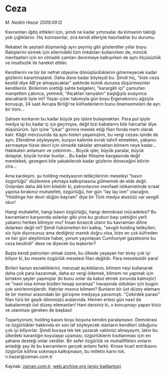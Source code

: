# Ceza

*M. Nedim Hazar 2009.09.12*

<tr><td class="metin" colspan="2" style="padding-top: 20px; padding-left: 5px; ">Kavramları iğdiş ettikleri için, şimdi ne kadar yırtınsalar da kimsenin taktığı yok çığlıklarını. Hiç kızmasınlar, zira kendi elleriyle hazırladılar bu durumu.</td></tr><tr><td class="metin" colspan="2" style="padding-top: 20px; padding-left: 5px; "><p>Rekabet ile şeytanî düşmanlığı aynı şeymiş gibi gösterdiler yıllar boyu. Rakiplerini ezmek için ellerindeki tüm imkânları kullanırken de, minicik menfaatleri için en olmadık çamları devirmeye kalkışırken de aynı ölçüsüzlük ve insafsızlık ile hareket ettiler.
<p>Kendilerini ne tür bir nefret objesine dönüştürdüklerini göremeyecek kadar gözlerini karartmışlardı. Daha düne kadar böyleydi bu. Şimdi hiç, "bize ceza kesildi diye AB'ye almayacaklar" şeklinde komik duruma düşürmesinler kendilerini. Birilerinin ürettiği sahte belgeleri, "karargâh içi" çamurları manşetten çakınca, yetmedi, "Alçakları tanıyalım" başlığıyla sıvayınca alacaklardı öyle mi? Yazar-çizer takımıyla gün boyu Ergenekoncu ağzıyla konuşup, 24 saat Avrupa Birliği'ne küfredenlerin bunu önemsemeleri de ayrı bir ironi...
<p>Şahsen korkarım bu kadar büyük pis işlere bulaşmaktan. Para pul işiyle medya işi bu kadar iç içe geçmişse, değil bizi babalarını bile harcarlar diye düşünürüm. İşin içine "çıkar" girince meslek etiği filan fonda martı olarak kalır. Kâğıt mevzuunda da aynı hisleri yaşamıştım, bu vergi cezası işinde de aynı. Efendime söyleyeyim, kurşun kalemle evrak tahrif etmekten, yabancı sermayeye hisse devri için olmadık taklalar atmaktan bilmem neye kadar... Hakikaten anlamam ve çekinirim... Büyük işler, büyük paralar, büyük dolaplar, büyük hırslar bunlar... Bu kadar filleşme kavgasında değil memleketi, gezegeni bile yakabilecek kadar gözlerin döneceğini bilirim zira...
<p>Ama kardeşim, şu holding medyasının tetikçilerinin meseleyi "basın özgürlüğü" düzlemine yıkmaya kalkışmasına gülmemek de elde değil. Onlardan daha âlâ kim bilebilir ki, patronlarının menfaati istikametinde icraat yapılsa bırakınız muhalefeti, özgürlüğü, her gün "lay lay lom" olacağını. "Holdinge her devir düğün bayram" diye bir Türk medya atasözü var sevgili okur!
<p>Hangi muhalefet, hangi basın özgürlüğü, hangi demokrasi mücadelesi? Bu kavramların karşısında aslanlar gibi yine bu grubun başı çektiğini yerli yabancı herkes bilmiyor mu? İnsan birazcık utanır bu kavramları diline dolarken değil mi? Şimdi hükümetten biri kalkıp, "sevgili holding tetikçileri, siz öyle diyorsunuz ama dediğiniz mantık doğru olsa, bize en çok küfreden ve her gün aleyhimize haber, yorum yayınlayan Cumhuriyet gazetesine bu ceza kesilirdi" dese ne diyecek bu leşkerler?
<p> Başta kendi patronları olmak üzere, bu ülkede yaşayan her birey çok iyi biliyor ki, bu mesele özgürlük meselesi filan değildir. Para meselesidir para!
<p>Birileri kanun esnekliklerini, mevzuat açıklıklarını, bilmem neyi kullanarak daha çok para kazanmak, daha az vergi ödemek, bilmem ne yapmak için birtakım şeyler yapmışlar (ki bunu onlar da kabul etmek zorunda kalmıştır) ve "nasıl olsa kimse bizden hesap soramaz" havasında oldukları için bugün çok sinirlenmişlerdir. Hatırlar mısınız bilmem? Bunların bir üst düzey elemanı ile bir memur arasındaki bir görüşme medyaya yansımıştı. "Çekirdek parası" filan türü bir geyik dönmüştü aralarında. Hemen ertesi gün nasıl da babalanmıştı üst düzey elemanları! Hani dersiniz ki, o konuşmayı yapan biziz ve utanması gereken de başkası!
<p>Toparlıyorum; holding basını boşu boşuna kendini paralamasın. Demokrasi ve özgürlükler hakkında en son laf söyleyecek olanların kendileri olduğunu çok iyi biliyorlar. Şimdi buraya tek tek yazarak vaktinizi almayayım, lakin bu ülkedeki karanlığın koyulaşıp uzaması, özgürlüklerin kısıtlanması için en şahane desteği onlar verdiler. Bir sefer özgürlük ve muhaliflikten onların anladığı şey ile bu kavramların gerçek anlamı farklı. Kimse ticarî entrikasını özgürlük kılıfına sokmaya kalkışmasın, bu milletin karnı tok. n.hazar@zaman.com.tr<br/></p></p></p></p></p></p></p></p></td></tr>

Kaynak: [zaman.com.tr](http://zaman.com.tr/yazar.do?yazino=891265), [web.archive.org (arşiv bağlantısı)](http://web.archive.org/web/20100110065759/http://www.zaman.com.tr:80/yazar.do?yazino=891265)
